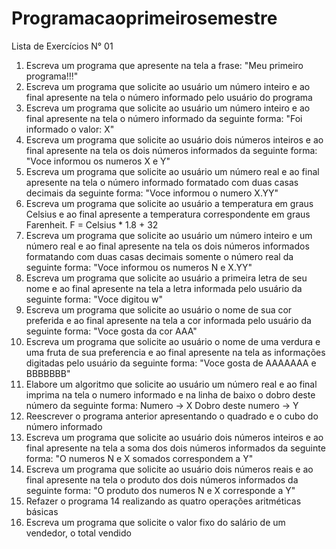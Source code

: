 # Programacaoprimeirosemestre
Lista de Exercícios N° 01
1. Escreva um programa que apresente na tela a frase: "Meu primeiro programa!!!"
2. Escreva um programa que solicite ao usuário um número inteiro e ao final apresente na tela
o número informado pelo usuário do programa
3. Escreva um programa que solicite ao usuário um número inteiro e ao final apresente na tela
o número informado da seguinte forma: "Foi informado o valor: X"
4. Escreva um programa que solicite ao usuário dois números inteiros e ao final apresente na
tela os dois números informados da seguinte forma: "Voce informou os numeros X e Y"
5. Escreva um programa que solicite ao usuário um número real e ao final apresente na tela o
número informado formatado com duas casas decimais da seguinte forma: "Voce informou
o numero X.YY"
6. Escreva um programa que solicite ao usuário a temperatura em graus Celsius e ao final
apresente a temperatura correspondente em graus Farenheit. F = Celsius * 1.8 + 32
7. Escreva um programa que solicite ao usuário um número inteiro e um número real e ao final
apresente na tela os dois números informados formatando com duas casas decimais
somente o número real da seguinte forma: "Voce informou os numeros N e X.YY"
8. Escreva um programa que solicite ao usuário a primeira letra de seu nome e ao final
apresente na tela a letra informada pelo usuário da seguinte forma: "Voce digitou w"
9. Escreva um programa que solicite ao usuário o nome de sua cor preferida e ao final
apresente na tela a cor informada pelo usuário da seguinte forma: "Voce gosta da cor AAA"
10. Escreva um programa que solicite ao usuário o nome de uma verdura e uma fruta de sua
preferencia e ao final apresente na tela as informações digitadas pelo usuário da seguinte
forma: "Voce gosta de AAAAAAA e BBBBBBB"
11. Elabore um algoritmo que solicite ao usuário um número real e ao final imprima na tela o
numero informado e na linha de baixo o dobro deste número da seguinte forma:
Numero -> X
Dobro deste numero -> Y
12. Reescrever o programa anterior apresentando o quadrado e o cubo do número informado
13. Escreva um programa que solicite ao usuário dois números inteiros e ao final apresente
na tela a soma dos dois números informados da seguinte forma: "O numeros N e X
somados correspondem a Y"
14. Escreva um programa que solicite ao usuário dois números reais e ao final apresente na
tela o produto dos dois números informados da seguinte forma: "O produto dos numeros N
e X corresponde a Y"
15. Refazer o programa 14 realizando as quatro operações aritméticas básicas
16. Escreva um programa que solicite o valor fixo do salário de um vendedor, o total vendido
